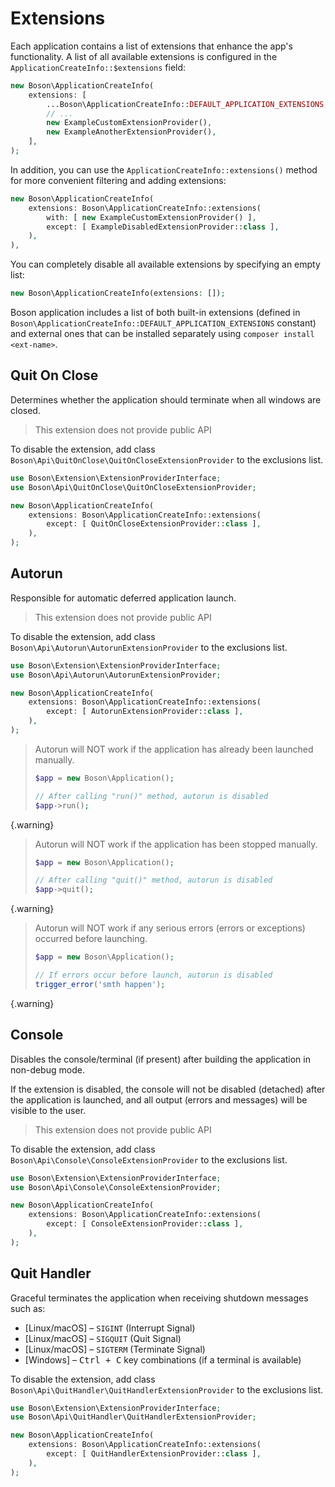 # Extensions

Each application contains a list of extensions that enhance the app's 
functionality. A list of all available extensions is configured in the
`ApplicationCreateInfo::$extensions` field:

```php
new Boson\ApplicationCreateInfo(
    extensions: [
        ...Boson\ApplicationCreateInfo::DEFAULT_APPLICATION_EXTENSIONS,
        // ...
        new ExampleCustomExtensionProvider(),
        new ExampleAnotherExtensionProvider(),
    ],
);
```

In addition, you can use the `ApplicationCreateInfo::extensions()` method for 
more convenient filtering and adding extensions:

```php
new Boson\ApplicationCreateInfo(
    extensions: Boson\ApplicationCreateInfo::extensions(
        with: [ new ExampleCustomExtensionProvider() ],
        except: [ ExampleDisabledExtensionProvider::class ],
    ),
),
```

You can completely disable all available extensions by specifying an empty list:

```php
new Boson\ApplicationCreateInfo(extensions: []);
```

Boson application includes a list of both built-in extensions (defined in
`Boson\ApplicationCreateInfo::DEFAULT_APPLICATION_EXTENSIONS` constant) and
external ones that can be installed separately using `composer install <ext-name>`.


## Quit On Close

Determines whether the application should terminate when all windows are closed.

> This extension does not provide public API

To disable the extension, add class `Boson\Api\QuitOnClose\QuitOnCloseExtensionProvider`
to the exclusions list.

```php
use Boson\Extension\ExtensionProviderInterface;
use Boson\Api\QuitOnClose\QuitOnCloseExtensionProvider;

new Boson\ApplicationCreateInfo(
    extensions: Boson\ApplicationCreateInfo::extensions(
        except: [ QuitOnCloseExtensionProvider::class ],
    ),
);
```


## Autorun

Responsible for automatic deferred application launch.

> This extension does not provide public API

To disable the extension, add class `Boson\Api\Autorun\AutorunExtensionProvider`
to the exclusions list.

```php
use Boson\Extension\ExtensionProviderInterface;
use Boson\Api\Autorun\AutorunExtensionProvider;

new Boson\ApplicationCreateInfo(
    extensions: Boson\ApplicationCreateInfo::extensions(
        except: [ AutorunExtensionProvider::class ],
    ),
);
```

> Autorun will NOT work if the application has already been launched manually.
> ```php
> $app = new Boson\Application();
> 
> // After calling "run()" method, autorun is disabled
> $app->run();
> ```
{.warning}

> Autorun will NOT work if the application has been stopped manually.
> ```php
> $app = new Boson\Application();
> 
> // After calling "quit()" method, autorun is disabled
> $app->quit();
> ```
{.warning}

> Autorun will NOT work if any serious errors (errors or exceptions)
> occurred before launching.
> ```php
> $app = new Boson\Application();
> 
> // If errors occur before launch, autorun is disabled
> trigger_error('smth happen');
> ```
{.warning}



## Console

Disables the console/terminal (if present) after building the application
in non-debug mode.

If the extension is disabled, the console will not be disabled (detached) after
the application is launched, and all output (errors and messages) will be 
visible to the user.

> This extension does not provide public API

To disable the extension, add class `Boson\Api\Console\ConsoleExtensionProvider`
to the exclusions list.

```php
use Boson\Extension\ExtensionProviderInterface;
use Boson\Api\Console\ConsoleExtensionProvider;

new Boson\ApplicationCreateInfo(
    extensions: Boson\ApplicationCreateInfo::extensions(
        except: [ ConsoleExtensionProvider::class ],
    ),
);
```


## Quit Handler

Graceful terminates the application when receiving shutdown messages such as:
- [Linux/macOS] – `SIGINT` (Interrupt Signal)
- [Linux/macOS] – `SIGQUIT` (Quit Signal)
- [Linux/macOS] – `SIGTERM` (Terminate Signal)
- [Windows] – <kbd>Ctrl + C</kbd> key combinations (if a terminal is available)

To disable the extension, add class `Boson\Api\QuitHandler\QuitHandlerExtensionProvider`
to the exclusions list.

```php
use Boson\Extension\ExtensionProviderInterface;
use Boson\Api\QuitHandler\QuitHandlerExtensionProvider;

new Boson\ApplicationCreateInfo(
    extensions: Boson\ApplicationCreateInfo::extensions(
        except: [ QuitHandlerExtensionProvider::class ],
    ),
);
```